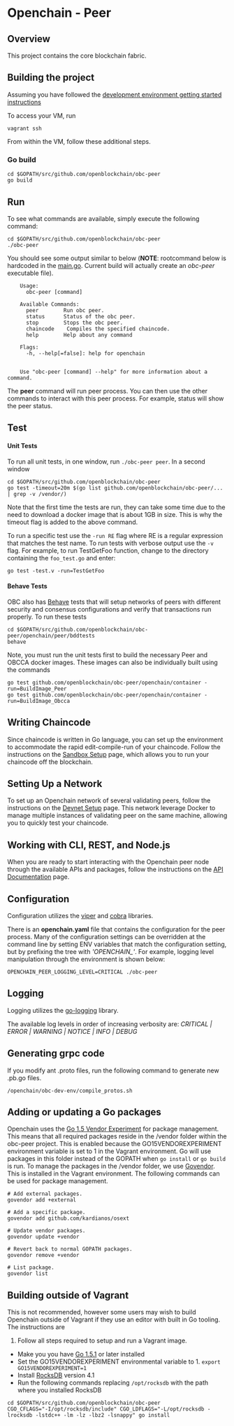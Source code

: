 # Openchain - Peer

## Overview

This project contains the core blockchain fabric.  

## Building the project

Assuming you have followed the [development environment getting started instructions](https://github.com/openblockchain/obc-docs/blob/master/dev-setup/devenv.md)

To access your VM, run
```
vagrant ssh
```

From within the VM, follow these additional steps.

### Go build
```
cd $GOPATH/src/github.com/openblockchain/obc-peer
go build
```

## Run

To see what commands are available, simply execute the following command:

    cd $GOPATH/src/github.com/openblockchain/obc-peer
    ./obc-peer

You should see some output similar to below (**NOTE**: rootcommand below is hardcoded in the [main.go](./main.go). Current build will actually create an *obc-peer* executable file).

```
    Usage:
      obc-peer [command]

    Available Commands:
      peer        Run obc peer.
      status      Status of the obc peer.
      stop        Stops the obc peer.
      chaincode    Compiles the specified chaincode.
      help        Help about any command

    Flags:
      -h, --help[=false]: help for openchain


    Use "obc-peer [command] --help" for more information about a command.
```

The **peer** command will run peer process. You can then use the other commands to interact with this peer process. For example, status will show the peer status.

## Test

#### Unit Tests
To run all unit tests, in one window, run `./obc-peer peer`. In a second window

    cd $GOPATH/src/github.com/openblockchain/obc-peer
    go test -timeout=20m $(go list github.com/openblockchain/obc-peer/... | grep -v /vendor/)

Note that the first time the tests are run, they can take some time due to the need to download a docker image that is about 1GB in size. This is why the timeout flag is added to the above command.

To run a specific test use the `-run RE` flag where RE is a regular expression that matches the test name. To run tests with verbose output use the `-v` flag. For example, to run TestGetFoo function, change to the directory containing the `foo_test.go` and enter:

    go test -test.v -run=TestGetFoo

#### Behave Tests
OBC also has [Behave](http://pythonhosted.org/behave/) tests that will setup networks of peers with different security and consensus configurations and verify that transactions run properly. To run these tests

```
cd $GOPATH/src/github.com/openblockchain/obc-peer/openchain/peer/bddtests
behave
```

Note, you must run the unit tests first to build the necessary Peer and OBCCA docker images. These images can also be individually built using the commands
```
go test github.com/openblockchain/obc-peer/openchain/container -run=BuildImage_Peer
go test github.com/openblockchain/obc-peer/openchain/container -run=BuildImage_Obcca
```

## Writing Chaincode
Since chaincode is written in Go language, you can set up the environment to accommodate the rapid edit-compile-run of your chaincode. Follow the instructions on the [Sandbox Setup](https://github.com/openblockchain/obc-docs/blob/master/api/SandboxSetup.md) page, which allows you to run your chaincode off the blockchain.

## Setting Up a Network

To set up an Openchain network of several validating peers, follow the instructions on the [Devnet Setup](https://github.com/openblockchain/obc-docs/blob/master/dev-setup/DevnetSetup.md) page. This network leverage Docker to manage multiple instances of validating peer on the same machine, allowing you to quickly test your chaincode.


## Working with CLI, REST, and Node.js

When you are ready to start interacting with the Openchain peer node through the available APIs and packages, follow the instructions on the [API Documentation](https://github.com/openblockchain/obc-docs/blob/master/api/Openchain%20API.md) page.

## Configuration

Configuration utilizes the [viper](https://github.com/spf13/viper) and [cobra](https://github.com/spf13/cobra) libraries.

There is an **openchain.yaml** file that contains the configuration for the peer process. Many of the configuration settings can be overridden at the command line by setting ENV variables that match the configuration setting, but by prefixing the tree with *'OPENCHAIN_'*. For example, logging level manipulation through the environment is shown below:

    OPENCHAIN_PEER_LOGGING_LEVEL=CRITICAL ./obc-peer

## Logging

Logging utilizes the [go-logging](https://github.com/op/go-logging) library.  

The available log levels in order of increasing verbosity are: *CRITICAL | ERROR | WARNING | NOTICE | INFO | DEBUG*

## Generating grpc code
If you modify ant .proto files, run the following command to generate new .pb.go files.
```
/openchain/obc-dev-env/compile_protos.sh
```

## Adding or updating a Go packages
Openchain uses the [Go 1.5 Vendor Experiment](https://docs.google.com/document/d/1Bz5-UB7g2uPBdOx-rw5t9MxJwkfpx90cqG9AFL0JAYo/edit) for package management. This means that all required packages reside in the /vendor folder within the obc-peer project. This is enabled because the GO15VENDOREXPERIMENT environment variable is set to 1 in the Vagrant environment. Go will use packages in this folder instead of the GOPATH when `go install` or `go build` is run. To manage the packages in the /vendor folder, we use [Govendor](https://github.com/kardianos/govendor). This is installed in the Vagrant environment. The following commands can be used for package management.
```
# Add external packages.
govendor add +external

# Add a specific package.
govendor add github.com/kardianos/osext

# Update vendor packages.
govendor update +vendor

# Revert back to normal GOPATH packages.
govendor remove +vendor

# List package.
govendor list
```

## Building outside of Vagrant
This is not recommended, however some users may wish to build Openchain outside of Vagrant if they use an editor with built in Go tooling. The instructions are

1. Follow all steps required to setup and run a Vagrant image.
- Make you you have [Go 1.5.1](https://golang.org/) or later installed
- Set the GO15VENDOREXPERIMENT environmental variable to 1. `export GO15VENDOREXPERIMENT=1`
- Install [RocksDB](https://github.com/facebook/rocksdb/blob/master/INSTALL.md) version 4.1
- Run the following commands replacing `/opt/rocksdb` with the path where you installed RocksDB
```
cd $GOPATH/src/github.com/openblockchain/obc-peer
CGO_CFLAGS="-I/opt/rocksdb/include" CGO_LDFLAGS="-L/opt/rocksdb -lrocksdb -lstdc++ -lm -lz -lbz2 -lsnappy" go install
```
